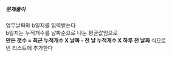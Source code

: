##### 문제풀이
업무날짜와 b일지를 입력받는다  
b일지는 누적개수를 날짜순으로 나눈 평균값임으로  
**만든 갯수 = 최근 누적개수 X 날짜 - 전 날 누적개수 X 하루 전 날짜** 식으로  
빈 리스트에 추가한다
